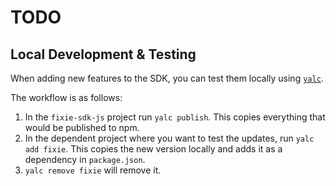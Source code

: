 # TODO


## Local Development & Testing
When adding new features to the SDK, you can test them locally using [`yalc`](https://github.com/wclr/yalc).

The workflow is as follows:
1. In the `fixie-sdk-js` project run `yalc publish`. This copies everything that would be published to npm.
1. In the dependent project where you want to test the updates, run `yalc add fixie`. This copies the new version locally and adds it as a dependency in `package.json`.
1. `yalc remove fixie` will remove it.